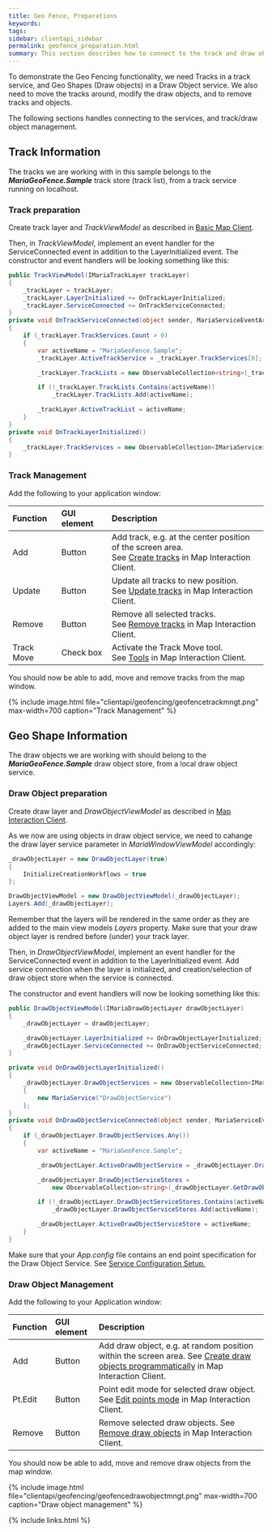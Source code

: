 ```yaml
---
title: Geo Fence, Preparations
keywords: 
tags: 
sidebar: clientapi_sidebar
permalink: geofence_preparation.html
summary: This section describes how to connect to the track and draw object services, and create and modify tracks and objects.
---
```


To demonstrate the Geo Fencing functionality, we need Tracks in a track service, and Geo Shapes (Draw objects) in a Draw Object service. We also need to move the tracks around, modify the draw objects, and to remove tracks and objects.

The following sections handles connecting to the services, and track/draw object management.

## Track Information

The tracks we are working with in this sample belongs to the ***MariaGeoFence.Sample*** track store (track list), from a track service running on localhost.  

### Track preparation

Create track layer and *TrackViewModel* as described in [Basic Map Client](clientapi_tracklayer.html#createtracklayerandconnect).

Then, in *TrackViewModel*, implement an event handler for the ServiceConnected event in addition to the LayerInitialized event. The constructor and event handlers will be looking something like this:
 
```c#
public TrackViewModel(IMariaTrackLayer trackLayer)
{
    _trackLayer = trackLayer;
    _trackLayer.LayerInitialized += OnTrackLayerInitialized;
    _trackLayer.ServiceConnected += OnTrackServiceConnected;
}
private void OnTrackServiceConnected(object sender, MariaServiceEventArgs args)
{
    if (_trackLayer.TrackServices.Count > 0)
    {
        var activeName = "MariaGeoFence.Sample";
        _trackLayer.ActiveTrackService = _trackLayer.TrackServices[0];

        _trackLayer.TrackLists = new ObservableCollection<string>(_trackLayer.GetTrackLists());

        if (!_trackLayer.TrackLists.Contains(activeName))
            _trackLayer.TrackLists.Add(activeName);

        _trackLayer.ActiveTrackList = activeName;
    }
}
private void OnTrackLayerInitialized()
{
    _trackLayer.TrackServices = new ObservableCollection<IMariaService> { new MariaService("TrackService")};
}
``` 

### Track Management

Add the following to your application window:

| Function | GUI element | Description |
|:---|:---|:---|
| Add | Button | Add track, e.g. at the center position of the screen area. <br> See [Create tracks](clientapi_tracklayerinteraction.html#createtracks) in Map Interaction Client. |
| Update | Button | Update all tracks to new position. <br> See [Update tracks](clientapi_tracklayerinteraction.html#updatetracks) in Map Interaction Client. |
| Remove | Button | Remove all selected tracks. <br> See [Remove tracks](clientapi_tracklayerinteraction.html#removetracks) in Map Interaction Client. |
| Track Move | Check box | Activate the Track Move tool. <br> See [Tools](clientapi_toolsinteraction.html) in Map Interaction Client. |

You should now be able to add, move and remove tracks from the map window.

{% include image.html file="clientapi/geofencing/geofencetrackmngt.png" max-width=700 caption="Track Management" %}

## Geo Shape Information

The draw objects we are working with should belong to the ***MariaGeoFence.Sample*** draw object store, from a local draw object service.

### Draw Object preparation

Create draw layer and *DrawObjectViewModel* as described in [Map Interaction Client](clientapi_drawobjectlayerinteraction.html#createdrawobjectlayer).

As we now are using objects in draw object service, we need to cahange the draw layer service parameter in *MariaWindowViewModel* accordingly:

```c#
_drawObjectLayer = new DrawObjectLayer(true)
{
    InitializeCreationWorkflows = true
};

DrawObjectViewModel = new DrawObjectViewModel(_drawObjectLayer);
Layers.Add(_drawObjectLayer);
```

Remember that the layers will be rendered in the same order as they are added to the main view models *Layers* property. Make sure that your draw object layer is rendred before (under) your track layer.

Then, in *DrawObjectViewModel*, implement an event handler for the ServiceConnected event in addition to the LayerInitialized event. Add service connection when the layer is initialized, and creation/selection of draw object store when the service is connected. 

The constructor and event handlers will now be looking something like this:

```c#
public DrawObjectViewModel(IMariaDrawObjectLayer drawObjectLayer)
{
    _drawObjectLayer = drawObjectLayer;

    _drawObjectLayer.LayerInitialized += OnDrawObjectLayerInitialized;
    _drawObjectLayer.ServiceConnected += OnDrawObjectServiceConnected;
}

private void OnDrawObjectLayerInitialized()
{
    _drawObjectLayer.DrawObjectServices = new ObservableCollection<IMariaService>
    {
        new MariaService("DrawObjectService")
    };
}
private void OnDrawObjectServiceConnected(object sender, MariaServiceEventArgs args)
{
    if (_drawObjectLayer.DrawObjectServices.Any())
    {
        var activeName = "MariaGeoFence.Sample";

        _drawObjectLayer.ActiveDrawObjectService = _drawObjectLayer.DrawObjectServices[0];

        _drawObjectLayer.DrawObjectServiceStores =
            new ObservableCollection<string>(_drawObjectLayer.GetDrawObjectServiceStores());

        if (!_drawObjectLayer.DrawObjectServiceStores.Contains(activeName))
            _drawObjectLayer.DrawObjectServiceStores.Add(activeName);

        _drawObjectLayer.ActiveDrawObjectServiceStore = activeName;
    }
}
```

Make sure that your *App.config* file contains an end point specification for the Draw Object Service. See [Service Configuration Setup.](clientapi_serviceconfiguration.html)

### Draw Object Management

Add the following to your Application window:

| Function | GUI element | Description |
|:---|:---|:---|
| Add | Button | Add draw object, e.g. at random position within the screen area. See [Create draw objects programmatically](clientapi_drawobjectlayerinteraction.html#createdrawobjectsprogramatically) in Map Interaction Client. |
| Pt.Edit | Button | Point edit mode for selected draw object. See [Edit points mode](clientapi_drawobjectlayerinteraction.html#editpoints) in Map Interaction Client. |
| Remove | Button | Remove selected draw objects. See [Remove draw objects](clientapi_drawobjectlayerinteraction.html#removeobject) in Map Interaction Client. |

You should now be able to add, move and remove draw objects from the map window.

{% include image.html file="clientapi/geofencing/geofencedrawobjectmngt.png" max-width=700 caption="Draw object management" %}

{% include links.html %}
